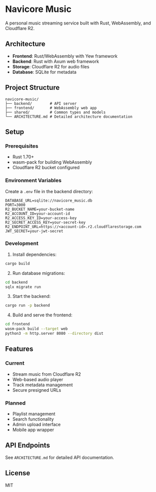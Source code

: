 # Navicore Music

A personal music streaming service built with Rust, WebAssembly, and Cloudflare R2.

## Architecture

- **Frontend**: Rust/WebAssembly with Yew framework
- **Backend**: Rust with Axum web framework
- **Storage**: Cloudflare R2 for audio files
- **Database**: SQLite for metadata

## Project Structure

```
navicore-music/
├── backend/        # API server
├── frontend/       # WebAssembly web app
├── shared/         # Common types and models
└── ARCHITECTURE.md # Detailed architecture documentation
```

## Setup

### Prerequisites

- Rust 1.70+
- wasm-pack for building WebAssembly
- Cloudflare R2 bucket configured

### Environment Variables

Create a `.env` file in the backend directory:

```env
DATABASE_URL=sqlite://navicore_music.db
PORT=3000
R2_BUCKET_NAME=your-bucket-name
R2_ACCOUNT_ID=your-account-id
R2_ACCESS_KEY_ID=your-access-key
R2_SECRET_ACCESS_KEY=your-secret-key
R2_ENDPOINT_URL=https://<account-id>.r2.cloudflarestorage.com
JWT_SECRET=your-jwt-secret
```

### Development

1. Install dependencies:
```bash
cargo build
```

2. Run database migrations:
```bash
cd backend
sqlx migrate run
```

3. Start the backend:
```bash
cargo run -p backend
```

4. Build and serve the frontend:
```bash
cd frontend
wasm-pack build --target web
python3 -m http.server 8080 --directory dist
```

## Features

### Current
- Stream music from Cloudflare R2
- Web-based audio player
- Track metadata management
- Secure presigned URLs

### Planned
- Playlist management
- Search functionality
- Admin upload interface
- Mobile app wrapper

## API Endpoints

See `ARCHITECTURE.md` for detailed API documentation.

## License

MIT